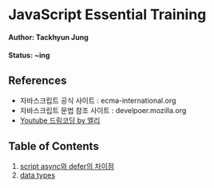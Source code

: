 # JavaScript Essential Training

#### Author: Tackhyun Jung

#### Status: ~ing

## References

* 자바스크립트 공식 사이트 : ecma-international.org
* 자바스크립트 문법 참조 사이트 : develpoer.mozilla.org
* [Youtube 드림코딩 by 엘리](https://www.youtube.com/watch?v=tJieVCgGzhs&list=PLv2d7VI9OotTVOL4QmPfvJWPJvkmv6h-2&index=1)

## Table of Contents

1. [script async와 defer의 차이점](https://github.com/takhyun12/JavaScript-Essential-Training/blob/main/Script%20async%20and%20defer.md)
2. [data types](https://github.com/takhyun12/JavaScript-Essential-Training/blob/main/data%20types.md)
